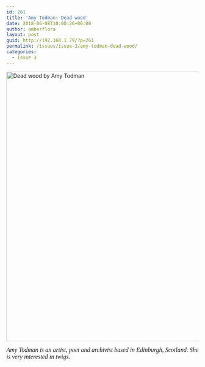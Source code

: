 ```yaml
---
id: 261
title: 'Amy Todman: Dead wood'
date: 2018-06-08T10:00:26+00:00
author: amberflora
layout: post
guid: http://192.168.1.79/?p=261
permalink: /issues/issue-3/amy-todman-dead-wood/
categories:
  - Issue 3
---
```

<img loading="lazy" class="alignnone wp-image-262 size-large" src="http://amberflora.com/wp-content/uploads/2018/05/Dead-wood_AT_Amberflora-929x1024.jpg" alt="Dead wood by Amy Todman" width="640" height="705" srcset="/assets/wp-content/uploads/2018/05/Dead-wood_AT_Amberflora-929x1024.jpg 929w, /assets/wp-content/uploads/2018/05/Dead-wood_AT_Amberflora-272x300.jpg 272w, /assets/wp-content/uploads/2018/05/Dead-wood_AT_Amberflora-768x846.jpg 768w, /assets/wp-content/uploads/2018/05/Dead-wood_AT_Amberflora.jpg 1079w" sizes="(max-width: 640px) 100vw, 640px" />

<span style="font-size: 12pt; font-family: georgia, palatino, serif;"><em>Amy Todman is an artist, poet and archivist based in Edinburgh, Scotland. She is very interested in twigs.</em></span>
